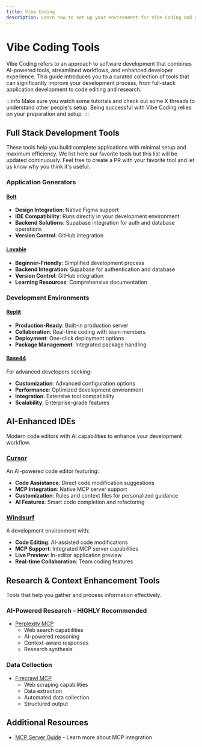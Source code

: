 ```yaml
---
title: Vibe Coding
description: Learn how to set up your environment for Vibe Coding and discover tools that enhance your development workflow
---
```


# Vibe Coding Tools

Vibe Coding refers to an approach to software development that combines AI-powered tools, streamlined workflows, and enhanced developer experience. This guide introduces you to a curated collection of tools that can significantly improve your development process, from full-stack application development to code editing and research.

:::info
Make sure you watch some tutorials and check out some X threads to understand other people's setup. Being successful with Vibe Coding relies on your preparation and setup. 
:::

## Full Stack Development Tools

These tools help you build complete applications with minimal setup and maximum efficiency. We list here our favorite tools but this list will be updated continuously. Feel free to create a PR with your favorite tool and let us know why you think it's useful. 

### Application Generators

#### [Bolt](https://bolt.new/)

- **Design Integration**: Native Figma support
- **IDE Compatibility**: Runs directly in your development environment
- **Backend Solutions**: Supabase integration for auth and database operations
- **Version Control**: GitHub integration

#### [Lovable](https://lovable.dev/)

- **Beginner-Friendly**: Simplified development process
- **Backend Integration**: Supabase for authentication and database
- **Version Control**: GitHub integration
- **Learning Resources**: Comprehensive documentation

### Development Environments

#### [Replit](https://replit.com/)

- **Production-Ready**: Built-in production server
- **Collaboration**: Real-time coding with team members
- **Deployment**: One-click deployment options
- **Package Management**: Integrated package handling

#### [Base44](https://base44.app/)
For advanced developers seeking:
- **Customization**: Advanced configuration options
- **Performance**: Optimized development environment
- **Integration**: Extensive tool compatibility
- **Scalability**: Enterprise-grade features

## AI-Enhanced IDEs

Modern code editors with AI capabilities to enhance your development workflow.

### [Cursor](https://www.cursor.com/)
An AI-powered code editor featuring:
- **Code Assistance**: Direct code modification suggestions
- **MCP Integration**: Native MCP server support
- **Customization**: Rules and context files for personalized guidance
- **AI Features**: Smart code completion and refactoring

### [Windsurf](https://windsurf.com/)
A development environment with:
- **Code Editing**: AI-assisted code modifications
- **MCP Support**: Integrated MCP server capabilities
- **Live Preview**: In-editor application preview
- **Real-time Collaboration**: Team coding features

## Research & Context Enhancement Tools

Tools that help you gather and process information effectively.

### AI-Powered Research - HIGHLY Recommended
- [Perplexity MCP](https://www.perplexity.ai/)
  - Web search capabilities
  - AI-powered reasoning
  - Context-aware responses
  - Research synthesis

### Data Collection
- [Firecrawl MCP](https://www.firecrawl.dev/mcp)
  - Web scraping capabilities
  - Data extraction
  - Automated data collection
  - Structured output

## Additional Resources

- [MCP Server Guide](/build/build-with-ai/mcp/mpc) - Learn more about MCP integration

